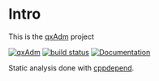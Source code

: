 Intro
=============
This is the [qxAdm](http://kcris.github.io/qxAdm/) project

[![qxAdm](http://img.shields.io/badge/qxAdm-beta-yellow.svg)](https://kcris.github.io/qxAdm)
[![build status](https://secure.travis-ci.org/kcris/qxAdm.png)](https://travis-ci.org/kcris/qxAdm)
[![Documentation](https://codedocs.xyz/kcris/qxAdm.svg)](https://codedocs.xyz/kcris/qxAdm/)

Static analysis done with [cppdepend](https://www.cppdepend.com/).
